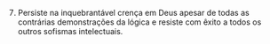 ﻿7. Persiste na inquebrantável crença em Deus apesar de todas as contrárias demonstrações da lógica e resiste com êxito a todos os outros sofismas intelectuais.
